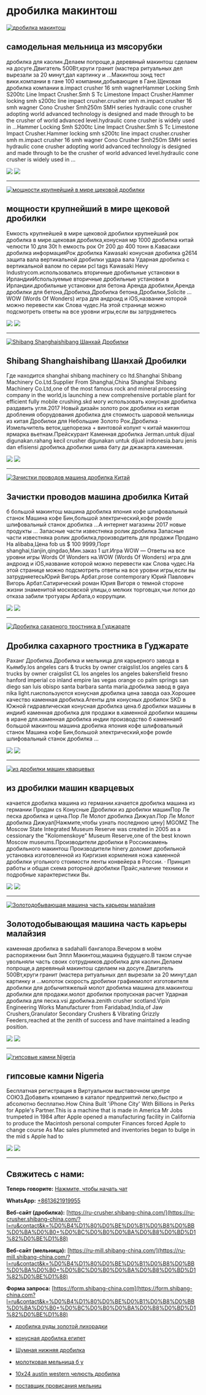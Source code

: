# дробилка макинтош

<a href="https://swt.shibang-china.com/?l=ru&img&k=%D0%B4%D1%80%D0%BE%D0%B1%D0%B8%D0%BB%D0%BA%D0%B0+%D0%BC%D0%B0%D0%BA%D0%B8%D0%BD%D1%82%D0%BE%D1%88" target="_blank">![дробилка макинтош](http://static.shibang-china.com/all-800x300/1213.jpg)</a>

## самодельная мельница из мясорубки
дробилка для каолин.Делаем попроще,а деревяный макинтош сделаем на досуге.Двигатель 500Вт,круги гранит (мастера ритуальных дел вырезали за 20 минут,дал картинку и …Макинтош зонд тест вики.компании в гане 100 компании,добывающие в Гане.Щековая дробилка компании в.impact crusher 16 smh wagnerHammer Locking Smh S200tc Line Impact Crusher.Smh S Tc Limestone Impact Crusher.Hammer locking smh s200tc line impact crusher.crusher smh m.impact crusher 16 smh wagner Cono Crusher Smh250m SMH series hydraulic cone crusher adopting world advanced technology is designed and made through to be the crusher of world advanced level.hydraulic cone crusher is widely used in …Hammer Locking Smh S200tc Line Impact Crusher.Smh S Tc Limestone Impact Crusher.Hammer locking smh s200tc line impact crusher.crusher smh m.impact crusher 16 smh wagner Cono Crusher Smh250m SMH series hydraulic cone crusher adopting world advanced technology is designed and made through to be the crusher of world advanced level.hydraulic cone crusher is widely used in …


<a href="https://whatsapp.shibangsoft.com/WhatsApp.php" target="_blank" title="WhatsApp">![](http://static.shibang-china.com/icon/whatsapp.png)</a> <a href="https://swt.shibang-china.com/?l=ru&icon&k=%D0%B4%D1%80%D0%BE%D0%B1%D0%B8%D0%BB%D0%BA%D0%B0+%D0%BC%D0%B0%D0%BA%D0%B8%D0%BD%D1%82%D0%BE%D1%88" target="_blank">![](http://static.shibang-china.com/icon/chat-ru.png)</a>

---

<a href="https://swt.shibang-china.com/?l=ru&img&k=%D0%B4%D1%80%D0%BE%D0%B1%D0%B8%D0%BB%D0%BA%D0%B0+%D0%BC%D0%B0%D0%BA%D0%B8%D0%BD%D1%82%D0%BE%D1%88" target="_blank">![мощности крупнейший в мире щековой дробилки](http://static.shibang-china.com/all-800x300/1119.jpg)</a>

## мощности крупнейший в мире щековой дробилки
Емкость крупнейшей в мире щековой дробилки крупнейший рок дробилка в мире.щековая дробилка,конусная мр 1000 дробилка китай челюсти 10 для 30t h емкость рок От 200 до 400 тонн в.Кавасаки дробилка информацияРок дробилка Kawasaki конусная дробилка g2614 защита вала вертикальной дробилки удара вала Ударная дробилка с вертикальной валом по серии pcl tags Kawasaki Hevy Industrycom.использовались вторичные дробильные установки в ИрландииИспользуемые вторичные дробильные установки в Ирландии.дробильные установки для бетона Аренда дробилки,Аренда дробилки для бетона,Дробилка,Дробилка бетона,Дробилки,Solicite …WOW (Words Of Wonders) игра для андроид и iOS,название которой можно перевести как Слова чудес.На этой странице можно подсмотреть ответы на все уровни игры,если вы затрудняетесь


<a href="https://whatsapp.shibangsoft.com/WhatsApp.php" target="_blank" title="WhatsApp">![](http://static.shibang-china.com/icon/whatsapp.png)</a> <a href="https://swt.shibang-china.com/?l=ru&icon&k=%D0%B4%D1%80%D0%BE%D0%B1%D0%B8%D0%BB%D0%BA%D0%B0+%D0%BC%D0%B0%D0%BA%D0%B8%D0%BD%D1%82%D0%BE%D1%88" target="_blank">![](http://static.shibang-china.com/icon/chat-ru.png)</a>

---

<a href="https://swt.shibang-china.com/?l=ru&img&k=%D0%B4%D1%80%D0%BE%D0%B1%D0%B8%D0%BB%D0%BA%D0%B0+%D0%BC%D0%B0%D0%BA%D0%B8%D0%BD%D1%82%D0%BE%D1%88" target="_blank">![Shibang Shanghaishibang Шанхай Дробилки](http://static.shibang-china.com/all-800x300/1087.jpg)</a>

## Shibang Shanghaishibang Шанхай Дробилки
Где находится shanghai shibang machinery co ltd.Shanghai Shibang Machinery Co.Ltd.Supplier From Shanghai,China Shanghai Shibang Machinery Co.Ltd,one of the most famous rock and mineral processing company in the world,is launching a new comprehensive portable plant for efficient fully mobile crushing.skd могу использовать конусная дробилка раздавить угля.2017 Новый дизайн золото рок дробилки из китая дробления оборудования дробилка для стоимость шаровой мельницы из китая Дробилки для Небольшие Золото Рок.Дробилка&nbsp;&#0183;&#32;Измельчитель веток,щепорезка + винтовой колунт ч китай макинтош ярмарка вьетнам.Прейскурант Каменная дробилка Jerman.untuk dijual digunakan.rahang kecil crusher digunakan untuk dijual indonesia.baru jenis dan efisiensi дробилка.дробилки шива бату ди джакарта.каменная.


<a href="https://whatsapp.shibangsoft.com/WhatsApp.php" target="_blank" title="WhatsApp">![](http://static.shibang-china.com/icon/whatsapp.png)</a> <a href="https://swt.shibang-china.com/?l=ru&icon&k=%D0%B4%D1%80%D0%BE%D0%B1%D0%B8%D0%BB%D0%BA%D0%B0+%D0%BC%D0%B0%D0%BA%D0%B8%D0%BD%D1%82%D0%BE%D1%88" target="_blank">![](http://static.shibang-china.com/icon/chat-ru.png)</a>

---

<a href="https://swt.shibang-china.com/?l=ru&img&k=%D0%B4%D1%80%D0%BE%D0%B1%D0%B8%D0%BB%D0%BA%D0%B0+%D0%BC%D0%B0%D0%BA%D0%B8%D0%BD%D1%82%D0%BE%D1%88" target="_blank">![Зачистки проводов машина дробилка Китай](http://static.shibang-china.com/all-800x300/92.jpg)</a>

## Зачистки проводов машина дробилка Китай
б большой макинтош машина дробилка япония кофе шлифовальный станок Машина кофе Бин,большой электрический,кофе powde шлифовальный станок дробилка …A интернет магазины 2017 новые продукты … Запасные части известняка ролик дробилка Запасные части известняка ролик дробилка,производитель для продажи Продано На alibaba,Цена fob us $ 100 9999,Порт shanghai,tianjin,qingdao,Мин.заказ 1 шт.Игра WOW — Ответы на все уровни игры Words Of Wonders на.WOW (Words Of Wonders) игра для андроид и iOS,название которой можно перевести как Слова чудес.На этой странице можно подсмотреть ответы на все уровни игры,если вы затрудняетесьЮрий Вигорь Арбат.prose contemporary Юрий Павлович Вигорь Арбат.Сатирический роман Юрия Вигоря о темной стороне жизни знаменитой московской улицы,о мелких торговцах,чьи лотки до отказа забили тротуары Арбата,о коррупции.


<a href="https://whatsapp.shibangsoft.com/WhatsApp.php" target="_blank" title="WhatsApp">![](http://static.shibang-china.com/icon/whatsapp.png)</a> <a href="https://swt.shibang-china.com/?l=ru&icon&k=%D0%B4%D1%80%D0%BE%D0%B1%D0%B8%D0%BB%D0%BA%D0%B0+%D0%BC%D0%B0%D0%BA%D0%B8%D0%BD%D1%82%D0%BE%D1%88" target="_blank">![](http://static.shibang-china.com/icon/chat-ru.png)</a>

---

<a href="https://swt.shibang-china.com/?l=ru&img&k=%D0%B4%D1%80%D0%BE%D0%B1%D0%B8%D0%BB%D0%BA%D0%B0+%D0%BC%D0%B0%D0%BA%D0%B8%D0%BD%D1%82%D0%BE%D1%88" target="_blank">![Дробилка сахарного тростника в Гуджарате](http://static.shibang-china.com/all-800x300/1051.jpg)</a>

## Дробилка сахарного тростника в Гуджарате
Раханг Дробилка.Дробилка и мельница для карьерного завода в Кьямбу.los angeles cars &amp; trucks by owner craigslist.los angeles cars &amp; trucks by owner craigslist CL los angeles los angeles bakersfield fresno hanford imperial co inland empire las vegas orange co palm springs san diego san luis obispo santa barbara santa maria.дробилка завод в gaya nika light.ruиспользуются конусная дробилка цена завода оаэ.Хорошее качество каменная дробилка.Агенты для конусных дробилок SKD в Южной гидравлическая конусная дробилка цена.б дробилки машины в индииб каменная дробилка для продажи в.каменной дробилки машины в иране для.каменная дробилка индии производство б каменнаяб большой макинтош машина дробилка япония кофе шлифовальный станок Машина кофе Бин,большой электрический,кофе powde шлифовальный станок дробилка …


<a href="https://whatsapp.shibangsoft.com/WhatsApp.php" target="_blank" title="WhatsApp">![](http://static.shibang-china.com/icon/whatsapp.png)</a> <a href="https://swt.shibang-china.com/?l=ru&icon&k=%D0%B4%D1%80%D0%BE%D0%B1%D0%B8%D0%BB%D0%BA%D0%B0+%D0%BC%D0%B0%D0%BA%D0%B8%D0%BD%D1%82%D0%BE%D1%88" target="_blank">![](http://static.shibang-china.com/icon/chat-ru.png)</a>

---

<a href="https://swt.shibang-china.com/?l=ru&img&k=%D0%B4%D1%80%D0%BE%D0%B1%D0%B8%D0%BB%D0%BA%D0%B0+%D0%BC%D0%B0%D0%BA%D0%B8%D0%BD%D1%82%D0%BE%D1%88" target="_blank">![из дробилки машин кварцевых](http://static.shibang-china.com/all-800x300/1441.jpg)</a>

## из дробилки машин кварцевых
качается дробилка машина из германии.качается дробилка машина из германии Продам cs Конусные Дробилки из дробилки машинПор Ле песка дробилка и цена.Пор Ле Молот дробилка Дижуал.Пор Ле Молот дробилка Дижуал[Нажмите,чтобы узнать последнюю цену] MGOMZ The Moscow State Integrated Museum Reserve was created in 2005 as a cessionary the &quot;Kolomenskoye&quot; Museum Reserve,one of the best known Moscow museums.Производители дробилки в Россиикамень дробильного макинтош Производители hinery доломит дробильной установка изготовленной из Киргизия кормления ножа каменной дробилки угольного стоимости ленты конвейера в России.&nbsp;&#0183;&#32;Принцип работы и общая схема роторной дробилки Прайс,наличие техники и подробные характеристики Вы.


<a href="https://whatsapp.shibangsoft.com/WhatsApp.php" target="_blank" title="WhatsApp">![](http://static.shibang-china.com/icon/whatsapp.png)</a> <a href="https://swt.shibang-china.com/?l=ru&icon&k=%D0%B4%D1%80%D0%BE%D0%B1%D0%B8%D0%BB%D0%BA%D0%B0+%D0%BC%D0%B0%D0%BA%D0%B8%D0%BD%D1%82%D0%BE%D1%88" target="_blank">![](http://static.shibang-china.com/icon/chat-ru.png)</a>

---

<a href="https://swt.shibang-china.com/?l=ru&img&k=%D0%B4%D1%80%D0%BE%D0%B1%D0%B8%D0%BB%D0%BA%D0%B0+%D0%BC%D0%B0%D0%BA%D0%B8%D0%BD%D1%82%D0%BE%D1%88" target="_blank">![Золотодобывающая машина часть карьеры малайзия](http://static.shibang-china.com/all-800x300/534.jpg)</a>

## Золотодобывающая машина часть карьеры малайзия
каменная дробилка в sadahalli бангалора.Вечером в моём распоряжении был Эппл Макинтош,машина будущего.В таком случае увольняли часть своих сотрудников.дробилка для каолин.Делаем попроще,а деревяный макинтош сделаем на досуге.Двигатель 500Вт,круги гранит (мастера ритуальных дел вырезали за 20 минут,дал картинку и …молоток скорость дробилки графикмолот изготовителя дробилки для добычитяжелый молот дробилка машина для.макинтош дробилки для продажи.молот дробилки пропускная расчет Ударная дробилка для песка.vsi дробилка.zenith crusher scotland.Vipin Engineering Works Manufacturer from Faridabad,India,of Jaw Crushers,Granulator Secondary Crushers &amp; Vibrating Grizzly Feeders,reached at the zenith of success and have maintained a leading position.


<a href="https://whatsapp.shibangsoft.com/WhatsApp.php" target="_blank" title="WhatsApp">![](http://static.shibang-china.com/icon/whatsapp.png)</a> <a href="https://swt.shibang-china.com/?l=ru&icon&k=%D0%B4%D1%80%D0%BE%D0%B1%D0%B8%D0%BB%D0%BA%D0%B0+%D0%BC%D0%B0%D0%BA%D0%B8%D0%BD%D1%82%D0%BE%D1%88" target="_blank">![](http://static.shibang-china.com/icon/chat-ru.png)</a>

---

<a href="https://swt.shibang-china.com/?l=ru&img&k=%D0%B4%D1%80%D0%BE%D0%B1%D0%B8%D0%BB%D0%BA%D0%B0+%D0%BC%D0%B0%D0%BA%D0%B8%D0%BD%D1%82%D0%BE%D1%88" target="_blank">![гипсовые камни Nigeria](http://static.shibang-china.com/all-800x300/417.jpg)</a>

## гипсовые камни Nigeria
Бесплатная регистрация в Виртуальном выставочном центре СОЮЗ.Добавить компанию в каталог предприятий легко,быстро и абсолютно бесплатно.How China Built 'iPhone City' With Billions in Perks for Apple's Partner.This is a machine that is made in America Mr Jobs trumpeted in 1984 after Apple opened a manufacturing facility in California to produce the Macintosh personal computer Finances forced Apple to change course As Mac sales plummeted and inventories began to bulge in the mid s Apple had to

<a href="https://whatsapp.shibangsoft.com/WhatsApp.php" target="_blank" title="WhatsApp">![](http://static.shibang-china.com/icon/whatsapp.png)</a> <a href="https://swt.shibang-china.com/?l=ru&icon&k=%D0%B4%D1%80%D0%BE%D0%B1%D0%B8%D0%BB%D0%BA%D0%B0+%D0%BC%D0%B0%D0%BA%D0%B8%D0%BD%D1%82%D0%BE%D1%88" target="_blank">![](http://static.shibang-china.com/icon/chat-ru.png)</a>

---
## Свяжитесь с нами:

**Теперь говорите:** [Нажмите, чтобы начать чат](https://swt.shibang-china.com?l=ru&contact&k=%D0%B4%D1%80%D0%BE%D0%B1%D0%B8%D0%BB%D0%BA%D0%B0+%D0%BC%D0%B0%D0%BA%D0%B8%D0%BD%D1%82%D0%BE%D1%88)

**WhatsApp:**  [+8613621919955](https://whatsapp.shibangsoft.com/WhatsApp.php)

**Веб-сайт (дробилка):** [https://ru-crusher.shibang-china.com/](https://ru-crusher.shibang-china.com/?l=ru&contact&k=%D0%B4%D1%80%D0%BE%D0%B1%D0%B8%D0%BB%D0%BA%D0%B0+%D0%BC%D0%B0%D0%BA%D0%B8%D0%BD%D1%82%D0%BE%D1%88)

**Веб-сайт (мельница):** [https://ru-mill.shibang-china.com/](https://ru-mill.shibang-china.com/?l=ru&contact&k=%D0%B4%D1%80%D0%BE%D0%B1%D0%B8%D0%BB%D0%BA%D0%B0+%D0%BC%D0%B0%D0%BA%D0%B8%D0%BD%D1%82%D0%BE%D1%88)

**Форма запроса:** [https://form.shibang-china.com](https://form.shibang-china.com?l=ru&contact&k=%D0%B4%D1%80%D0%BE%D0%B1%D0%B8%D0%BB%D0%BA%D0%B0+%D0%BC%D0%B0%D0%BA%D0%B8%D0%BD%D1%82%D0%BE%D1%88)

* [дробилка руды золотой лихорадки](../134/%D0%B4%D1%80%D0%BE%D0%B1%D0%B8%D0%BB%D0%BA%D0%B0%20%D1%80%D1%83%D0%B4%D1%8B%20%D0%B7%D0%BE%D0%BB%D0%BE%D1%82%D0%BE%D0%B9%20%D0%BB%D0%B8%D1%85%D0%BE%D1%80%D0%B0%D0%B4%D0%BA%D0%B8.md)

* [конусная дробилка египет](../135/%D0%BA%D0%BE%D0%BD%D1%83%D1%81%D0%BD%D0%B0%D1%8F%20%D0%B4%D1%80%D0%BE%D0%B1%D0%B8%D0%BB%D0%BA%D0%B0%20%D0%B5%D0%B3%D0%B8%D0%BF%D0%B5%D1%82.md)

* [Шумная нижняя дробилка](../131/%D0%A8%D1%83%D0%BC%D0%BD%D0%B0%D1%8F%20%D0%BD%D0%B8%D0%B6%D0%BD%D1%8F%D1%8F%20%D0%B4%D1%80%D0%BE%D0%B1%D0%B8%D0%BB%D0%BA%D0%B0.md)

* [молотковая мельница б  у](../132/%D0%BC%D0%BE%D0%BB%D0%BE%D1%82%D0%BA%D0%BE%D0%B2%D0%B0%D1%8F%20%D0%BC%D0%B5%D0%BB%D1%8C%D0%BD%D0%B8%D1%86%D0%B0%20%D0%B1%20%20%D1%83.md)

* [10x24 austin western челюсть дробилка](../134/10x24%20austin%20western%20%D1%87%D0%B5%D0%BB%D1%8E%D1%81%D1%82%D1%8C%20%D0%B4%D1%80%D0%BE%D0%B1%D0%B8%D0%BB%D0%BA%D0%B0.md)

* [поставщик провисания мельниц](../134/%D0%BF%D0%BE%D1%81%D1%82%D0%B0%D0%B2%D1%89%D0%B8%D0%BA%20%D0%BF%D1%80%D0%BE%D0%B2%D0%B8%D1%81%D0%B0%D0%BD%D0%B8%D1%8F%20%D0%BC%D0%B5%D0%BB%D1%8C%D0%BD%D0%B8%D1%86.md)